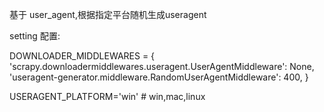 基于 user_agent,根据指定平台随机生成useragent

setting 配置:   

DOWNLOADER_MIDDLEWARES = {
    'scrapy.downloadermiddlewares.useragent.UserAgentMiddleware': None,
    'useragent-generator.middleware.RandomUserAgentMiddleware': 400,
}


USERAGENT_PLATFORM='win' # win,mac,linux

